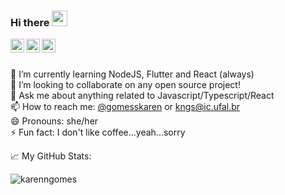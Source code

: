 ### Hi there <a href="https://www.gautamkrishnar.com/"><img src="https://media.giphy.com/media/hvRJCLFzcasrR4ia7z/giphy.gif" width="25px"></a>
<a href="https://twitter.com/gomesskaren">
  <img align="left" alt="Karen's Twitter" width="22px" src="https://raw.githubusercontent.com/peterthehan/peterthehan/master/assets/twitter.svg" />
</a>
<a href="https://www.linkedin.com/in/karenngomes/">
  <img align="left" alt="Karen's LinkedIn" width="22px" src="https://raw.githubusercontent.com/peterthehan/peterthehan/master/assets/linkedin.svg" />
</a>
<a href="https://open.spotify.com/user/karenngomes">
  <img align="left" alt="Karen's Spotify" width="22px" src="https://raw.githubusercontent.com/peterthehan/peterthehan/master/assets/spotify.svg" />
</a>
<br />
<br />

<!--
**karenngomes/karenngomes** is a ✨ _special_ ✨ repository because its `README.md` (this file) appears on your GitHub profile.

Here are some ideas to get you started:
-->
🌱 I’m currently learning NodeJS, Flutter and React (always) <br/>
👯 I’m looking to collaborate on any open source project!<br/>
💬 Ask me about anything related to Javascript/Typescript/React <br/>
📫 How to reach me: [@gomesskaren](https://twitter.com/gomesskaren) or <a rel="me" href="mailto:kngs@ic.ufal.br">kngs@ic.ufal.br</a><br/>
😄 Pronouns: she/her<br/>
⚡ Fun fact: I don't like coffee...yeah...sorry

📈 My GitHub Stats:

<p> <img src="https://github-readme-stats.vercel.app/api?username=karenngomes&count_private=true&show_icons=true&theme=dracula" alt="karenngomes" />

